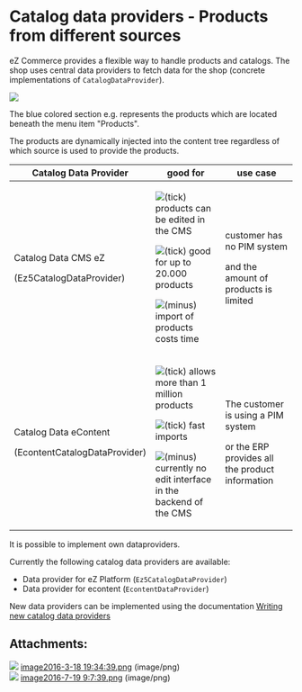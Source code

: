 #  Catalog data providers - Products from different sources 

eZ Commerce provides a flexible way to handle products and catalogs. The shop uses central data providers to fetch data for the shop (concrete implementations of `CatalogDataProvider`).

![](attachments/23560468/23563691.png)

The blue colored section e.g. represents the products which  are located beneath the menu item "Products".

The products are dynamically injected into the content tree regardless of which source is used to provide the products.

<table>
<thead>
<tr class="header">
<th><div class="tablesorter-header-inner">
Catalog Data Provider
</th>
<th><div class="tablesorter-header-inner">
good for
</th>
<th>use case</th>
</tr>
</thead>
<tbody>
<tr>
<td><p>Catalog Data CMS eZ</p>
<p>(Ez5CatalogDataProvider)</p></td>
<td><p><img src="images/icons/emoticons/check.png" class="emoticon emoticon-tick" alt="(tick)" />  products can be edited in the CMS</p>
<p><img src="images/icons/emoticons/check.png" class="emoticon emoticon-tick" alt="(tick)" />  good for up to 20.000 products</p>
<p><img src="images/icons/emoticons/forbidden.png" class="emoticon emoticon-minus" alt="(minus)" /> import of products costs time</p></td>
<td><p>customer has no PIM system</p>
<p>and the amount of products is limited</p></td>
</tr>
<tr>
<td><p>Catalog Data eContent</p>
<p>(EcontentCatalogDataProvider)</p></td>
<td><p><img src="images/icons/emoticons/check.png" class="emoticon emoticon-tick" alt="(tick)" /> allows more than 1 million products</p>
<p><img src="images/icons/emoticons/check.png" class="emoticon emoticon-tick" alt="(tick)" /> fast imports</p>
<p><img src="images/icons/emoticons/forbidden.png" class="emoticon emoticon-minus" alt="(minus)" /> currently no edit interface in the backend of the CMS</p></td>
<td><p>The customer is using a PIM system</p>
<p>or the ERP provides all the product information</p></td>
</tr>
</tbody>
</table>

It is possible to implement own dataproviders. 

Currently the following catalog data providers are available:

  - Data provider for eZ Platform (`Ez5CatalogDataProvider`)
  - Data provider for econtent (`EcontentDataProvider`)

New data providers can be implemented using the documentation [Writing new catalog data providers](#)

## Attachments:

![](images/icons/bullet_blue.gif) [image2016-3-18 19:34:39.png](attachments/23560468/23563691.png) (image/png)  
![](images/icons/bullet_blue.gif) [image2016-7-19 9:7:39.png](attachments/23560468/23563710.png) (image/png)  
